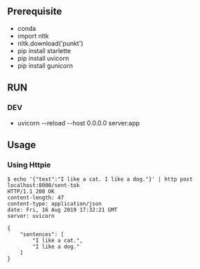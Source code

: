 ## Prerequisite
* conda
* import nltk
* nltk.download('punkt')
* pip install starlette
* pip install uvicorn
* pip install gunicorn

## RUN

### DEV

* uvicorn --reload --host 0.0.0.0 server:app

## Usage

### Using Httpie

```
$ echo '{"text":"I like a cat. I like a dog."}' | http post localhost:8000/sent-tok
HTTP/1.1 200 OK
content-length: 47
content-type: application/json
date: Fri, 16 Aug 2019 17:32:21 GMT
server: uvicorn

{
    "sentences": [
        "I like a cat.",
        "I like a dog."
    ]
}
```

